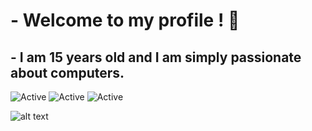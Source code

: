 # - Welcome to my profile ! 📖

## - I am 15 years old and I am simply passionate about computers. 

![Active](https://img.shields.io/badge/Languages-Cpp%20%2F%20PHP%20%2F%20Python%20%2F%20JS-BFBAFF)
![Active](https://img.shields.io/badge/Discord-Whey%235000-5DDECB) 
![Active](https://img.shields.io/badge/%F0%9F%8C%8E-French%20%2F%20English-9cf)

![alt text](https://media1.tenor.com/images/b7b05de1281a258425353588b191edac/tenor.gif?itemid=19603927)
